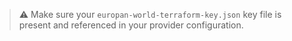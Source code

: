 > ⚠️ Make sure your `europan-world-terraform-key.json` key file is present and referenced in your provider
> configuration.

